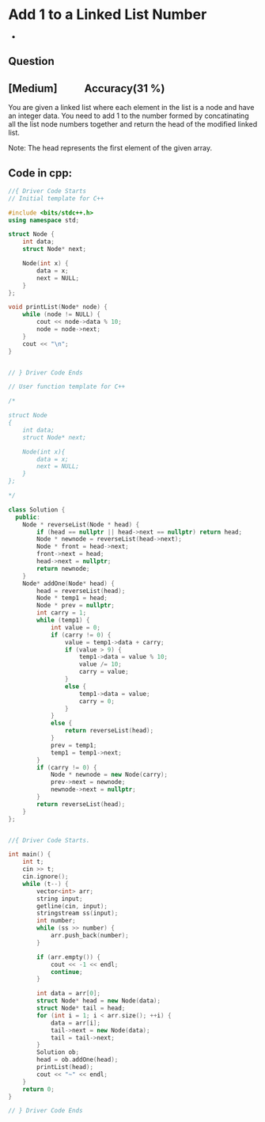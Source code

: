 # Add 1 to a Linked List Number
- []()
## Question
## [Medium] &nbsp;&nbsp;&nbsp;&nbsp;&nbsp;&nbsp;&nbsp;&nbsp;&nbsp; Accuracy(31 %)
You are given a linked list where each element in the list is a node and have an integer data. You need to add 1 to the number formed by concatinating all the list node numbers together and return the head of the modified linked list. 

Note: The head represents the first element of the given array.
## Code in cpp:
```cpp
//{ Driver Code Starts
// Initial template for C++

#include <bits/stdc++.h>
using namespace std;

struct Node {
    int data;
    struct Node* next;

    Node(int x) {
        data = x;
        next = NULL;
    }
};

void printList(Node* node) {
    while (node != NULL) {
        cout << node->data % 10;
        node = node->next;
    }
    cout << "\n";
}


// } Driver Code Ends

// User function template for C++

/*

struct Node
{
    int data;
    struct Node* next;

    Node(int x){
        data = x;
        next = NULL;
    }
};

*/

class Solution {
  public:
    Node * reverseList(Node * head) {
        if (head == nullptr || head->next == nullptr) return head;
        Node * newnode = reverseList(head->next);
        Node * front = head->next;
        front->next = head;
        head->next = nullptr;
        return newnode;
    }
    Node* addOne(Node* head) {
        head = reverseList(head);
        Node * temp1 = head;
        Node * prev = nullptr;
        int carry = 1;
        while (temp1) {
            int value = 0;
            if (carry != 0) {
                value = temp1->data + carry;
                if (value > 9) {
                    temp1->data = value % 10;
                    value /= 10;
                    carry = value;
                }
                else {
                    temp1->data = value;
                    carry = 0;
                }
            }
            else {
                return reverseList(head);
            }
            prev = temp1;
            temp1 = temp1->next;
        }
        if (carry != 0) {
            Node * newnode = new Node(carry);
            prev->next = newnode;
            newnode->next = nullptr;
        }
        return reverseList(head);
    }
};


//{ Driver Code Starts.

int main() {
    int t;
    cin >> t;
    cin.ignore();
    while (t--) {
        vector<int> arr;
        string input;
        getline(cin, input);
        stringstream ss(input);
        int number;
        while (ss >> number) {
            arr.push_back(number);
        }

        if (arr.empty()) {
            cout << -1 << endl;
            continue;
        }

        int data = arr[0];
        struct Node* head = new Node(data);
        struct Node* tail = head;
        for (int i = 1; i < arr.size(); ++i) {
            data = arr[i];
            tail->next = new Node(data);
            tail = tail->next;
        }
        Solution ob;
        head = ob.addOne(head);
        printList(head);
        cout << "~" << endl;
    }
    return 0;
}

// } Driver Code Ends
```
